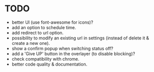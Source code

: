 TODO
====

- better UI (use font-awesome for icons)?
- add an option to schedule time.
- add redirect to url option.
- possibility to modify an existing url in settings (instead of delete it & create a new one).
- show a confirm popup when switching status off?
- add a 'Give UP' button in the overlayer (to disable blocking)?
- check compatibility with chrome.
- better code quality & documentation.
